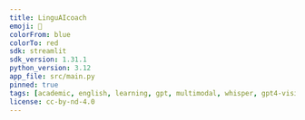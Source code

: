 ```yaml
---
title: LinguAIcoach
emoji: 💬
colorFrom: blue
colorTo: red
sdk: streamlit
sdk_version: 1.31.1
python_version: 3.12
app_file: src/main.py
pinned: true
tags: [academic, english, learning, gpt, multimodal, whisper, gpt4-vision, dall-e, chatbot]
license: cc-by-nd-4.0
---
```

